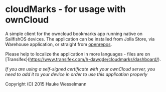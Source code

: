 # cloudMarks - for usage with ownCloud

A simple client for the owncloud bookmarks app running native on SailfishOS devices.
The application can be installed from Jolla Store, via Warehouse application, or straight from [openrepos](https://openrepos.net/content/hwesselmann/cloudmarks).

Please help to localize the application in more languages - files are on [Transifex}(https://www.transifex.com/h-dawgde/cloudmarks/dashboard/).

_If you are using a self-signed certificate with your ownCloud server, you need to add it to your device in order to use this application properly_

Copyright (C) 2015 Hauke Wesselmann
